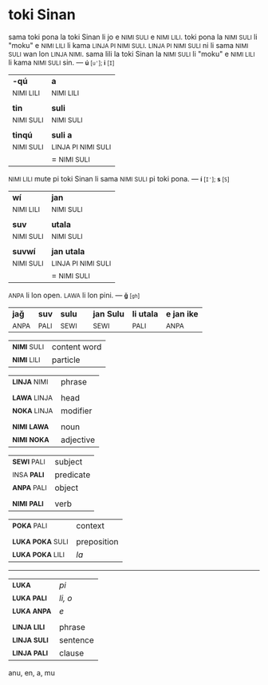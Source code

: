 # toki Sinan

sama toki pona la toki Sinan li jo e <small>NIMI SULI</small> e <small>NIMI LILI</small>.
toki pona la <small>NIMI SULI</small> li "moku" e <small>NIMI LILI</small> li kama <small>LINJA PI NIMI SULI</small>.
<small>LINJA PI NIMI SULI</small> ni li sama <small>NIMI SULI</small> wan lon <small>LINJA NIMI</small>.
sama lili la toki Sinan la <small>NIMI SULI</small> li "moku" e <small>NIMI LILI</small> li kama <small>NIMI SULI</small> sin. — <small>**ú** [`u'`]; **i** [`I`]</small>

| | |
|-|-|
| **-qú**                  | **a**                             |
| <small>NIMI LILI</small> | <small>NIMI LILI</small>          |
| | |
| **tin**                  | **suli**                          |
| <small>NIMI SULI</small> | <small>NIMI SULI</small>          |
| | |
| **tinqú**                | **suli a**                        |
| <small>NIMI SULI</small> | <small>LINJA PI NIMI SULI</small> |
|                          | = <small>NIMI SULI</small>        |

<small>NIMI LILI</small> mute pi toki Sinan li sama <small>NIMI SULI</small> pi toki pona. — <small>**í** [`I'`]; **s** [`S`]</small>

| | |
|-|-|
| **wí**                   | **jan**                           |
| <small>NIMI LILI</small> | <small>NIMI SULI</small>          |
| | |
| **suv**                  | **utala**                         |
| <small>NIMI SULI</small> | <small>NIMI SULI</small>          |
| | |
| **suvwí**                | **jan utala**                     |
| <small>NIMI SULI</small> | <small>LINJA PI NIMI SULI</small> |
|                          | = <small>NIMI SULI</small> |

<small>ANPA</small> li lon open. <small>LAWA</small> li lon pini. — <small>**ǧ** [`gh`]</small>

| | | | | | | |
|-|-|-|-|-|-|-|
| **jaǧ** | **suv** | **sulu** | | **jan Sulu** | **li utala** | **e jan ike** |
| <small>ANPA</small> | <small>PALI</small> | <small>SEWI</small> | | <small>SEWI</small> | <small>PALI</small> | <small>ANPA</small> |

<!-- nimi jan - ghot -pong -->
<!-- tomo suli - qach =tIn -->

| | |
|-|-|
| <small>**NIMI** SULI</small> | content word |
| <small>**NIMI** LILI</small>             | particle |

| | |
|-|-|
| <small>**LINJA** NIMI</small> | phrase   | <!-- TODO phrase? -->
| | |
| <small>**LAWA** LINJA</small> | head     |
| <small>**NOKA** LINJA</small> | modifier |
| | |
| <small>**NIMI** **LAWA**</small> | noun     |
| <small>**NIMI** **NOKA**</small> | adjective |

| | |
|-|-|
| <small>**SEWI** PALI</small> | subject   |
| <small>INSA **PALI**</small> | predicate |
| <small>**ANPA** PALI</small> | object    |
| | |
| <small>**NIMI** **PALI**</small> | verb |

| | |
|-|-|
| <small>**POKA** PALI</small> | context   |
| | |
| <small>**LUKA** **POKA** SULI</small> | preposition |
| <small>**LUKA** **POKA** LILI</small> | *la*     |

--------------

| | |
|-|-|
| <small>**LUKA**</small>          | *pi*     |
| <small>**LUKA** **PALI**</small> | *li, o*  |
| <small>**LUKA** **ANPA**</small> | *e*      |
| | |
| <small>**LINJA** **LILI**</small> | phrase   |
| <small>**LINJA** **SULI**</small> | sentence |
| <small>**LINJA** **PALI**</small> | clause   |

anu, en, a, mu
